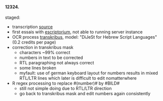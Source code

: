 #### 12324.
staged:
- transcription [source](https://wholelifeacademy.hkw.de/index.php/s/DoLZ9N33yF4e2Jw)
- first essais with [escriptorium](https://escriptorium.fr), not able to running server instance
- OCR process [transkribus](https://readcoop.eu), model: "DiJeSt for Hebrew Script Languages" (0.2 credits per page)
- correction in transkribus mask 
  - characters ~99% correct 
  - numbers in text to be corrected 
  - RTL paragraphing not always correct 
  - some lines broken
  - myfault: use of german keyboard layout for numbers results in mixed RTL/LTR lines which later is difficult to edit nomatterwhere
- R regex processing to replace #(number)# by #BILD#
  - still not simple doing due to RTL/LTR direction
  - go back to transkribus mask and edit numbers again consistently 